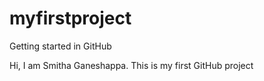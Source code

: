 # myfirstproject
Getting started in GitHub

Hi, I am Smitha Ganeshappa. This is my first GitHub project
